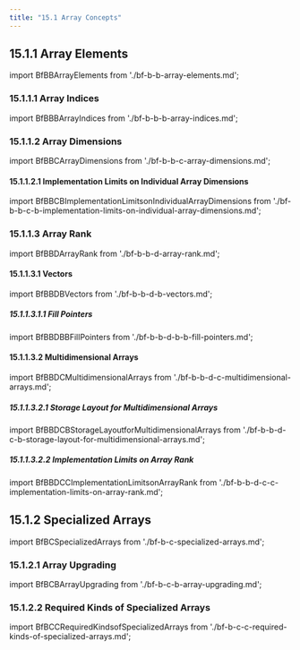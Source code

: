 ```yaml
---
title: "15.1 Array Concepts"
---
```


## 15.1.1 Array Elements

import BfBBArrayElements from './bf-b-b-array-elements.md';
<BfBBArrayElements />
### 15.1.1.1 Array Indices

import BfBBBArrayIndices from './bf-b-b-b-array-indices.md';
<BfBBBArrayIndices />
### 15.1.1.2 Array Dimensions

import BfBBCArrayDimensions from './bf-b-b-c-array-dimensions.md';
<BfBBCArrayDimensions />
#### 15.1.1.2.1 Implementation Limits on Individual Array Dimensions

import BfBBCBImplementationLimitsonIndividualArrayDimensions from './bf-b-b-c-b-implementation-limits-on-individual-array-dimensions.md';
<BfBBCBImplementationLimitsonIndividualArrayDimensions />
### 15.1.1.3 Array Rank

import BfBBDArrayRank from './bf-b-b-d-array-rank.md';
<BfBBDArrayRank />
#### 15.1.1.3.1 Vectors

import BfBBDBVectors from './bf-b-b-d-b-vectors.md';
<BfBBDBVectors />
##### 15.1.1.3.1.1 Fill Pointers

import BfBBDBBFillPointers from './bf-b-b-d-b-b-fill-pointers.md';
<BfBBDBBFillPointers />
#### 15.1.1.3.2 Multidimensional Arrays

import BfBBDCMultidimensionalArrays from './bf-b-b-d-c-multidimensional-arrays.md';
<BfBBDCMultidimensionalArrays />
##### 15.1.1.3.2.1 Storage Layout for Multidimensional Arrays

import BfBBDCBStorageLayoutforMultidimensionalArrays from './bf-b-b-d-c-b-storage-layout-for-multidimensional-arrays.md';
<BfBBDCBStorageLayoutforMultidimensionalArrays />
##### 15.1.1.3.2.2 Implementation Limits on Array Rank

import BfBBDCCImplementationLimitsonArrayRank from './bf-b-b-d-c-c-implementation-limits-on-array-rank.md';
<BfBBDCCImplementationLimitsonArrayRank />
## 15.1.2 Specialized Arrays

import BfBCSpecializedArrays from './bf-b-c-specialized-arrays.md';
<BfBCSpecializedArrays />
### 15.1.2.1 Array Upgrading

import BfBCBArrayUpgrading from './bf-b-c-b-array-upgrading.md';
<BfBCBArrayUpgrading />
### 15.1.2.2 Required Kinds of Specialized Arrays

import BfBCCRequiredKindsofSpecializedArrays from './bf-b-c-c-required-kinds-of-specialized-arrays.md';
<BfBCCRequiredKindsofSpecializedArrays />
